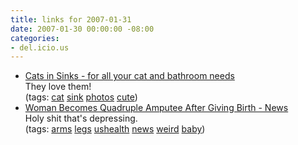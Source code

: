 ```yaml
---
title: links for 2007-01-31
date: 2007-01-30 00:00:00 -08:00
categories:
- del.icio.us
---
```


<ul class="delicious">
	<li>
		<div class="delicious-link"><a href="http://catsinsinks.com/">Cats in Sinks - for all your cat and bathroom needs</a></div>
		<div class="delicious-extended">They love them!</div>
		<div class="delicious-tags">(tags: <a href="http://del.icio.us/torrez/cat">cat</a> <a href="http://del.icio.us/torrez/sink">sink</a> <a href="http://del.icio.us/torrez/photos">photos</a> <a href="http://del.icio.us/torrez/cute">cute</a>)</div>
	</li>
	<li>
		<div class="delicious-link"><a href="http://www.wftv.com/news/6253589/detail.html">Woman Becomes Quadruple Amputee After Giving Birth - News</a></div>
		<div class="delicious-extended">Holy shit that's depressing.</div>
		<div class="delicious-tags">(tags: <a href="http://del.icio.us/torrez/arms">arms</a> <a href="http://del.icio.us/torrez/legs">legs</a> <a href="http://del.icio.us/torrez/ushealth">ushealth</a> <a href="http://del.icio.us/torrez/news">news</a> <a href="http://del.icio.us/torrez/weird">weird</a> <a href="http://del.icio.us/torrez/baby">baby</a>)</div>
	</li>
</ul>
